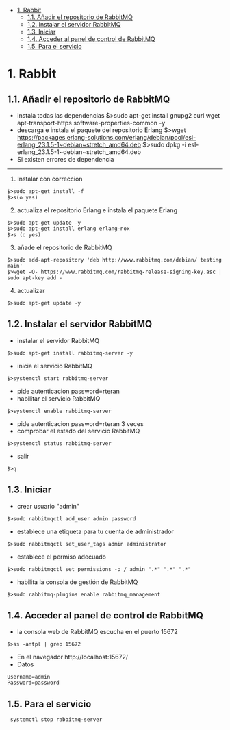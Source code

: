 - [1. Rabbit](#1-rabbit)
  - [1.1. Añadir el repositorio de RabbitMQ](#11-añadir-el-repositorio-de-rabbitmq)
  - [1.2. Instalar el servidor RabbitMQ](#12-instalar-el-servidor-rabbitmq)
  - [1.3. Iniciar](#13-iniciar)
  - [1.4. Acceder al panel de control de RabbitMQ](#14-acceder-al-panel-de-control-de-rabbitmq)
  - [1.5. Para el servicio](#15-para-el-servicio)

# 1. Rabbit
## 1.1. Añadir el repositorio de RabbitMQ
- instala todas las dependencias
$>sudo apt-get install gnupg2 curl wget apt-transport-https software-properties-common -y
- descarga e instala el paquete del repositorio Erlang
$>wget https://packages.erlang-solutions.com/erlang/debian/pool/esl-erlang_23.1.5-1~debian~stretch_amd64.deb
$>sudo dpkg -i esl-erlang_23.1.5-1~debian~stretch_amd64.deb
- Si existen errores de dependencia
--------------------------------------
1. Instalar con correccion
```console
$>sudo apt-get install -f
$>s(o yes)
```
2. actualiza el repositorio Erlang e instala el paquete Erlang
```console
$>sudo apt-get update -y
$>sudo apt-get install erlang erlang-nox
$>s (o yes)
```
3. añade el repositorio de RabbitMQ
```console
$>sudo add-apt-repository 'deb http://www.rabbitmq.com/debian/ testing main'
$>wget -O- https://www.rabbitmq.com/rabbitmq-release-signing-key.asc | sudo apt-key add -
```
4. actualizar
```console
$>sudo apt-get update -y
```
## 1.2. Instalar el servidor RabbitMQ
- instalar el servidor RabbitMQ
```console
$>sudo apt-get install rabbitmq-server -y
```
- inicia el servicio RabbitMQ
```console
$>systemctl start rabbitmq-server
```
- pide autenticacion password=rteran
- habilitar el servicio RabbitMQ
```console
$>systemctl enable rabbitmq-server
```
- pide autenticacion password=rteran 3 veces
- comprobar el estado del servicio RabbitMQ
```console
$>systemctl status rabbitmq-server
```


- salir
```console
$>q
```
## 1.3. Iniciar
- crear usuario "admin"
```console
$>sudo rabbitmqctl add_user admin password
```
- establece una etiqueta para tu cuenta de administrador
```console
$>sudo rabbitmqctl set_user_tags admin administrator
```
- establece el permiso adecuado
```console
$>sudo rabbitmqctl set_permissions -p / admin ".*" ".*" ".*"
```
- habilita la consola de gestión de RabbitMQ
```console
$>sudo rabbitmq-plugins enable rabbitmq_management
```
## 1.4. Acceder al panel de control de RabbitMQ
- la consola web de RabbitMQ escucha en el puerto 15672
```console
$>ss -antpl | grep 15672
```
- En el navegador
http://localhost:15672/
- Datos
```text
Username=admin
Password=password
```
## 1.5. Para el servicio
```console
 systemctl stop rabbitmq-server
 ```